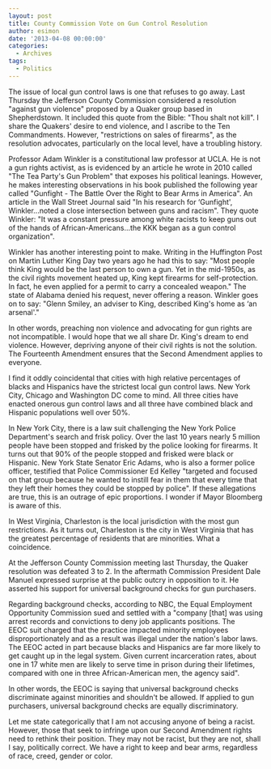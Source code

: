```yaml
---
layout: post
title: County Commission Vote on Gun Control Resolution
author: esimon
date: '2013-04-08 00:00:00'
categories:
  - Archives
tags:
  - Politics
---
```

The issue of local gun control laws is one that refuses to go away. Last Thursday the Jefferson County Commission considered a resolution "against gun violence" proposed by a Quaker group based in Shepherdstown. It included this quote from the Bible: "Thou shalt not kill". I share the Quakers' desire to end violence, and I ascribe to the Ten Commandments. However, "restrictions on sales of firearms", as the resolution advocates, particularly on the local level, have a troubling history. 

Professor Adam Winkler is a constitutional law professor at UCLA. He is not a gun rights activist, as is evidenced by an article he wrote in 2010 called "The Tea Party's Gun Problem" that exposes his political leanings. However, he makes interesting observations in his book published the following year called "Gunfight - The Battle Over the Right to Bear Arms in America". An article in the Wall Street Journal said "In his research for ‘Gunfight', Winkler...noted a close intersection between guns and racism". They quote Winkler: "It was a constant pressure among white racists to keep guns out of the hands of African-Americans...the KKK began as a gun control organization". 

Winkler has another interesting point to make. Writing in the Huffington Post on Martin Luther King Day two years ago he had this to say: "Most people think King would be the last person to own a gun. Yet in the mid-1950s, as the civil rights movement heated up, King kept firearms for self-protection. In fact, he even applied for a permit to carry a concealed weapon." The state of Alabama denied his request, never offering a reason. Winkler goes on to say: "Glenn Smiley, an adviser to King, described King's home as ‘an arsenal'." 

In other words, preaching non violence and advocating for gun rights are not incompatible. I would hope that we all share Dr. King's dream to end violence. However, depriving anyone of their civil rights is not the solution. The Fourteenth Amendment ensures that the Second Amendment applies to everyone. 

I find it oddly coincidental that cities with high relative percentages of blacks and Hispanics have the strictest local gun control laws. New York City, Chicago and Washington DC come to mind. All three cities have enacted onerous gun control laws and all three have combined black and Hispanic populations well over 50%. 

In New York City, there is a law suit challenging the New York Police Department's search and frisk policy. Over the last 10 years nearly 5 million people have been stopped and frisked by the police looking for firearms. It turns out that 90% of the people stopped and frisked were black or Hispanic. New York State Senator Eric Adams, who is also a former police officer, testified that Police Commissioner Ed Kelley "targeted and focused on that group because he wanted to instill fear in them that every time that they left their homes they could be stopped by police". If these allegations are true, this is an outrage of epic proportions. I wonder if Mayor Bloomberg is aware of this.

In West Virginia, Charleston is the local jurisdiction with the most gun restrictions. As it turns out, Charleston is the city in West Virginia that has the greatest percentage of residents that are minorities. What a coincidence. 

At the Jefferson County Commission meeting last Thursday, the Quaker resolution was defeated 3 to 2. In the aftermath Commission President Dale Manuel expressed surprise at the public outcry in opposition to it. He asserted his support for universal background checks for gun purchasers. 

Regarding background checks, according to NBC, the Equal Employment Opportunity Commission sued and settled with a "company [that] was using arrest records and convictions to deny job applicants positions. The EEOC suit charged that the practice impacted minority employees disproportionately and as a result was illegal under the nation's labor laws. The EEOC acted in part because blacks and Hispanics are far more likely to get caught up in the legal system. Given current incarceration rates, about one in 17 white men are likely to serve time in prison during their lifetimes, compared with one in three African-American men, the agency said". 

In other words, the EEOC is saying that universal background checks discriminate against minorities and shouldn't be allowed. If applied to gun purchasers, universal background checks are equally discriminatory. 

Let me state categorically that I am not accusing anyone of being a racist. However, those that seek to infringe upon our Second Amendment rights need to rethink their position. They may not be racist, but they are not, shall I say, politically correct. We have a right to keep and bear arms, regardless of race, creed, gender or color. 


